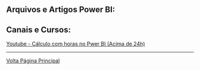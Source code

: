 ## Arquivos e Artigos Power BI:


## Canais e Cursos:

[Youtube - Cálculo com horas no Pwer BI (Acima de 24h)](https://www.youtube.com/embed/h7CpPzUA0Zc?autoplay=1&feature=oembed)


---------------------
[Volta Página Principal](/README.md)